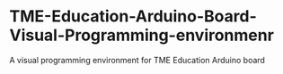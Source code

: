 # TME-Education-Arduino-Board-Visual-Programming-environmenr
A visual programming environment for TME Education Arduino board 
